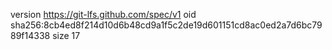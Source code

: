 version https://git-lfs.github.com/spec/v1
oid sha256:8cb4ed8f214d10d6b48cd9a1f5c2de19d601151cd8ac0ed2a7d6bc7989f14338
size 17
